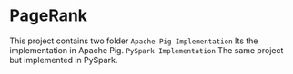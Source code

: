 # PageRank
This project contains two folder
```Apache Pig Implementation``` Its the implementation in Apache Pig.
```PySpark Implementation``` The same project but implemented in PySpark.
